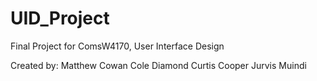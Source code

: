 UID_Project
===========

Final Project for ComsW4170, User Interface Design

Created by:
Matthew Cowan
Cole Diamond
Curtis Cooper
Jurvis Muindi